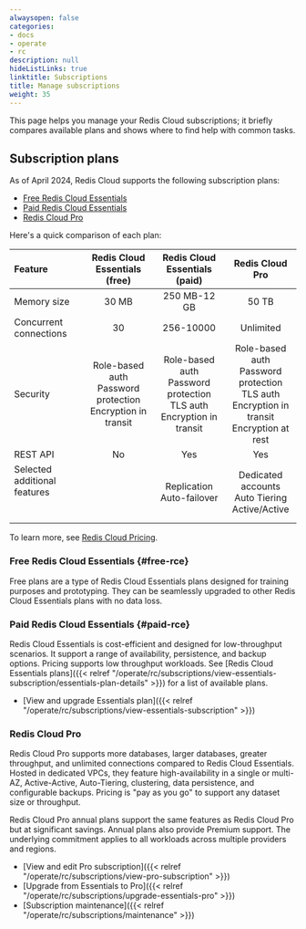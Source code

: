```yaml
---
alwaysopen: false
categories:
- docs
- operate
- rc
description: null
hideListLinks: true
linktitle: Subscriptions
title: Manage subscriptions
weight: 35
---
```


This page helps you manage your Redis Cloud subscriptions; it briefly compares available plans and shows where to find help with common tasks.

## Subscription plans

As of April 2024, Redis Cloud supports the following subscription plans:

- [Free Redis Cloud Essentials](#free-rce)
- [Paid Redis Cloud Essentials](#paid-rce)
- [Redis Cloud Pro](#redis-cloud-pro)

Here's a quick comparison of each plan:

| Feature | Redis Cloud Essentials (free) | Redis Cloud Essentials (paid) | Redis Cloud Pro |
|:-----|:-------:|:----:|:-----:|
| Memory size | 30 MB | 250 MB-12 GB | 50 TB |
| Concurrent connections | 30 | 256-10000 | Unlimited |
| Security | Role-based auth<br/>Password protection<br/>Encryption in transit | Role-based auth<br/>Password protection<br/>TLS auth<br/>Encryption in transit | Role-based auth<br/>Password protection<br/>TLS auth<br/>Encryption in transit<br/>Encryption at rest |
| REST API | No | Yes | Yes | 
| Selected additional features<br/> <br/> <br/>|| Replication<br/>Auto-failover<br /> | Dedicated accounts<br>Auto Tiering<br/>Active/Active<br/> |   

To learn more, see [Redis Cloud Pricing](https://redis.io/pricing/).

### Free Redis Cloud Essentials {#free-rce}

Free plans are a type of Redis Cloud Essentials plans designed for training purposes and prototyping. They can be seamlessly upgraded to other Redis Cloud Essentials plans with no data loss.

### Paid Redis Cloud Essentials {#paid-rce}
Redis Cloud Essentials is cost-efficient and designed for low-throughput scenarios. It support a range of availability, persistence, and backup options.  Pricing supports low throughput workloads. See [Redis Cloud Essentials plans]({{< relref "/operate/rc/subscriptions/view-essentials-subscription/essentials-plan-details" >}}) for a list of available plans.

- [View and upgrade Essentials plan]({{< relref "/operate/rc/subscriptions/view-essentials-subscription" >}})

### Redis Cloud Pro
Redis Cloud Pro supports more databases, larger databases, greater throughput, and unlimited connections compared to Redis Cloud Essentials. Hosted in dedicated VPCs, they feature high-availability in a single or multi-AZ, Active-Active, Auto-Tiering, clustering, data persistence, and configurable backups.  Pricing is "pay as you go" to support any dataset size or throughput.

Redis Cloud Pro annual plans support the same features as Redis Cloud Pro but at significant savings. Annual plans also provide Premium support. The underlying commitment applies to all workloads across multiple providers and regions.

- [View and edit Pro subscription]({{< relref "/operate/rc/subscriptions/view-pro-subscription" >}})
- [Upgrade from Essentials to Pro]({{< relref "/operate/rc/subscriptions/upgrade-essentials-pro" >}})
- [Subscription maintenance]({{< relref "/operate/rc/subscriptions/maintenance" >}})


